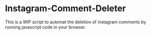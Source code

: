 # Instagram-Comment-Deleter
This is a WIP script to automat the deletion of instagram comments by running javascript code in your browser.
